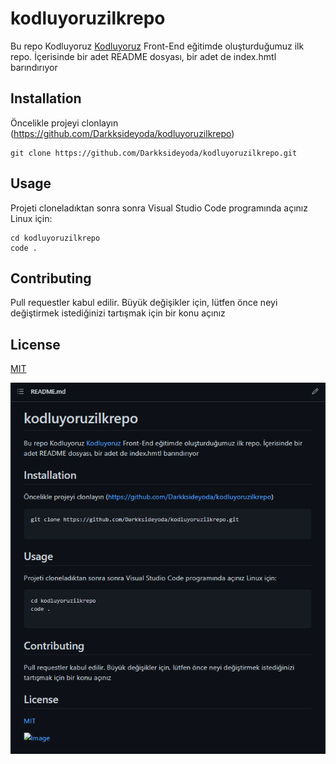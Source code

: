 # kodluyoruzilkrepo
Bu repo Kodluyoruz [Kodluyoruz](https://www.kodluyoruz.org/) Front-End eğitimde oluşturduğumuz ilk repo. İçerisinde bir adet README dosyası, bir adet de index.hmtl barındırıyor

## Installation
Öncelikle projeyi clonlayın (https://github.com/Darkksideyoda/kodluyoruzilkrepo)

```
git clone https://github.com/Darkksideyoda/kodluyoruzilkrepo.git

```

## Usage 
Projeti cloneladıktan sonra sonra Visual Studio Code programında açınız
Linux için:

```
cd kodluyoruzilkrepo
code .

```

## Contributing

Pull requestler kabul edilir. Büyük değişikler için, lütfen önce neyi değiştirmek istediğinizi tartışmak için bir konu açınız

## License

[MIT](https://choosealicense.com/licenses/mit/)

![Image](ss.png)